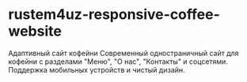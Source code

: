 # rustem4uz-responsive-coffee-website
 Адаптивный сайт кофейни Современный одностраничный сайт для кофейни с разделами "Меню", "О нас", "Контакты" и соцсетями. Поддержка мобильных устройств и чистый дизайн.
